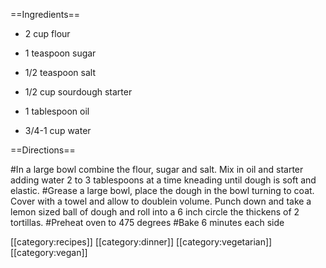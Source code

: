 ==Ingredients==
* 2 cup flour

* 1 teaspoon sugar

* 1/2 teaspoon salt

* 1/2 cup sourdough starter

* 1 tablespoon oil

* 3/4-1 cup water

==Directions==

#In a large bowl combine the flour, sugar and salt. Mix in oil and starter adding water 2 to 3 tablespoons at a time kneading until dough is soft and elastic. 
#Grease a large bowl, place the dough in the bowl turning to coat. Cover with a towel and allow to doublein volume. Punch down and take a lemon sized ball of dough and roll into a 6 inch circle the thickens of 2 tortillas. 
#Preheat oven to 475 degrees
#Bake 6 minutes each side

[[category:recipes]] [[category:dinner]] [[category:vegetarian]] [[category:vegan]]